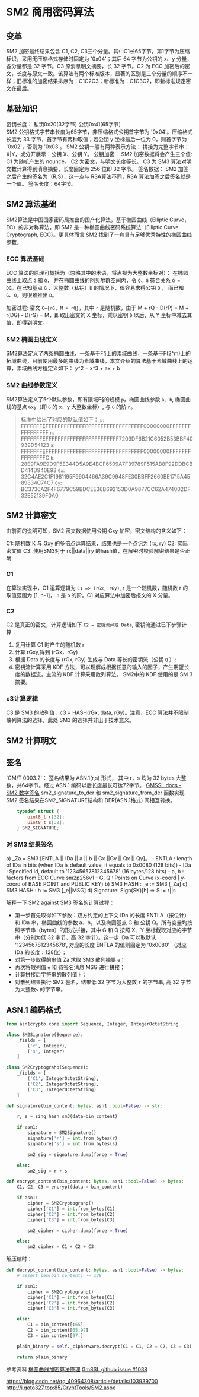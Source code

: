 
# SM2 商用密码算法

## 变革
SM2 加密最终结果包含 C1, C2, C3三个分量。其中C1长65字节，第1字节为压缩标识，采用无压缩格式存储时固定为 '0x04'；其后 64 字节为公钥的 x、y 分量，各分量都是 32 字节。C3 原消息明文摘要，长 32 字节。C2 为 ECC 加密后的密文，长度与原文一致。该算法有两个标准版本，显著的区别是三个分量的顺序不一样；旧标准的加密结果排序为：C1C2C3；新标准为：C1C3C2，即新标准规定密文在最后。

## 基础知识
密钥长度：
    私钥0x20(32字节)
    公钥0x41(65字节)    
        SM2 公钥格式字节串长度为65字节，非压缩格式公钥首字节为 '0x04'。压缩格式长度为 33 字节，首字节有两种取值；若公钥 y 坐标最后一位为 0，则首字节为 '0x02'，否则为 '0x03'。
    SM2 公钥一般有两种表示方法：
        拼接为完整字节串： X|Y，或分开展示：公钥 X、公钥 Y。
公钥加密：
    SM2 加密数据将会产生三个值:
        C1 为随机产生的 nounce。
        C2 为密文，与明文长度等长。
        C3 为 SM3 算法对明文数计算得到消息摘要，长度固定为 256 位即 32 字节。
签名数据：
    SM2 加签之后产生的签名为（R,S），这一点与 RSA算法不同，RSA 算法加签之后签名就是一个值。
签名长度：64字节。


## SM2 算法基础

SM2算法是中国国家密码局推出的国产化算法，基于椭圆曲线（Elliptic Curve， EC）的非对称算法，即 SM2 是一种椭圆曲线密码系统算法（Elliptic Curve Cryptograph, ECC）。更具体而言 SM2 找到了一套具有足够优秀特性的椭圆曲线参数。

### ECC 算法基础
ECC 算法的原理可概括为（忽略其中的术语，将点视为大整数坐标对）：
在椭圆曲线上取点 `G` 和 `Q`， 并在椭圆曲线的阿贝尔群空间内，令 `Q`、`G` 符合关系 `Q = DG`。在已知基点 `G` 、大整数（私钥）`D` 的情况下，很容易求得公钥 `Q` ， 而已知 `G`、`Q`，则很难推出 `D`。

加密过程:
密文 `C={rG, M + rQ}`，其中 `r` 是随机数，由于 M + rQ - D(rP) = M + r(DG) - D(rG) = M，即取出密文的 X 坐标，乘以密钥 `D` 以后，从 Y 坐标中减去其值，即得到明文。 


### SM2 椭圆曲线定义
SM2算法定义了两条椭圆曲线，一条基于F§上的素域曲线，一条基于F(2^m)上的拓域曲线，目前使用最多的曲线为素域曲线，本文介绍的算法基于素域曲线上的运算，素域曲线方程定义如下：
y^2 − x^3 + ax + b

### SM2 曲线参数定义
SM2算法定义了5个默认参数，即有限域F§的规模 `p`，椭圆曲线参数 `a`、`b`, 椭圆曲线的基点 `Gxy`（即 `G` 的 x、y 大整数坐标）, 与 `G` 的阶 `n`。

> 标准中给出了对应的默认值如下：
> `p`:  FFFFFFFEFFFFFFFFFFFFFFFFFFFFFFFFFFFFFFFF00000000FFFFFFFFFFFFFFFF
> `n`:  FFFFFFFEFFFFFFFFFFFFFFFFFFFFFFFF7203DF6B21C6052B53BBF40939D54123
> `a`:  FFFFFFFEFFFFFFFFFFFFFFFFFFFFFFFFFFFFFFFF00000000FFFFFFFFFFFFFFFC
> `b`:  28E9FA9E9D9F5E344D5A9E4BCF6509A7F39789F515AB8F92DDBCBD414D940E93
> `Gx`: 32C4AE2C1F1981195F9904466A39C9948FE30BBFF2660BE1715A4589334C74C7
> `Gy`: BC3736A2F4F6779C59BDCEE36B692153D0A9877CC62A474002DF32E52139F0A0

## SM2 计算密文

由前面的说明可知，SM2 密文数据使用公钥 Gxy 加密，密文结构的含义如下：

C1: 随机数 K 与 Gxy 的多倍点运算结果，结果也是一个点记为 (rx, ry)
C2: 实际密文值
C3: 使用SM3对于 rx||data||ry 的hash值，在解密时校验解密结果是否正确

### C1
在算法实现中，C1 运算逻辑为 `C1 => (rGx, rGy)`, r 是一个随机数，随机数 r 的取值范围为 [1, n-1]， `n` 是 `G` 的阶。C1 对应算法中加密后报文的 X 分量。

### C2
C2 是真正的密文，计算逻辑如下 `C2 = 密钥流异或 Data`, 密钥流通过已下步骤计算：
1. 复用计算 C1 时产生的随机数 r
2. 计算 rGxy,得到 (rGx，rGy)
3. 根据 Data 的长度与 (rGx, rGy) 生成与 Data 等长的密钥流（公钥 `Q` ）;
4. 密钥流计算采用 KDF 方法，可以理解成根据任意的输入的因子，产生期望长度的数据流，主流的 KDF 计算采用散列算法。
SM2中的 KDF 使用的是 SM 3摘要。

### c3计算逻辑
C3 是 SM3 的散列值，c3 = HASH(rGx, data, rGy)。注意，ECC 算法并不限制散列算法的选择，此处 SM3 的选择并非出于技术意义。

## SM2 计算明文


## 签名
'GM/T 0003.2'： 签名结果为 ASN.1(r,s) 形式， 其中 r，s 均为 32 bytes 大整数，共64字节。经过 ASN.1 编码以后长度最长可达72字节。
[GMSSL docs - SM2 数字签名](https://gmssl-docs.readthedocs.io/zh-cn/latest/public_cipher/sm2_sig.html)
sm2_signature_to_der 和 sm2_signature_from_der 函数实现 SM2 签名结果在SM2_SIGNATURE结构和 DER(ASN.1格式) 间相互转换。

```c
    typedef struct {
        uint8_t r[32];
        uint8_t s[32];
    } SM2_SIGNATURE;
```

### 对 SM3 结果签名

a) _Za = SM3 [ENTLA || IDa || a || b || Gx ||Gy || Qx || Qy]。
    - ENTLA : length of IDa in bits (when IDa is default value, it equals to 0x0080 (128 bits))
    - IDa   : Specified id, default to '12345657812345678' (16 bytes/128 bits)
    - a, b  : factors from ECC Curve sm2p256v1 
    - G, Q  : Points on Curve (x-coord | y-coord of BASE POINT and PUBLIC KEY)
b) SM3 HASH : _e := SM3 [_Za]
c) SM3 HASH : h := SM3 [_e||MSG]
d) Signature: Sign(SK)[h] => S := r||s 

解释一下 SM2 against SM3 签名的计算过程：
  - 第一步首先取得如下参数：双方约定的上下文 IDa 的长度 ENTLA（按位计）和 IDa 串，椭圆曲线的参数 a、b，以及椭圆基点 G 和 公钥 Q。所有变量均按照字节串（bytes）的形式拼接，其中 G 和 Q 按照 X、Y 坐标截取对应的字节串（分别为低 32 字节、高 32 字节）。这一步 IDa 可以取默认 '1234567812345678', 对应的长度 ENTLA 的值则固定为 '0x0080' （对应 IDa 的长度：128位）；
  - 对第一步取得的串值 Za 求取 SM3 散列摘要 `e`；
  - 再次将散列值 `e` 和 待签名消息 MSG 进行拼接；
  - 计算拼接后字符串的散列值 `h`；
  - 对散列结果执行 SM2 签名，结果低 32 字节为大整数 `r` 的字节串, 高 32 字节为大整数`s` 的字节串。

## ASN.1 编码格式

```python
from asn1crypto.core import Sequence, Integer, IntegerOctetString

class SM2Signature(Sequence):
    _fields = [
        ('r', Integer),
        ('s', Integer)
    ]

class SM2Cryptograhp(Sequence):
    _fields = [
        ('C1', IntegerOctetString),
        ('C2', IntegerOctetString),
        ('C3', IntegerOctetString)
    ]

def signature(bin_content: bytes, asn1 :bool=False) -> str:

    r, s = sing_hash_sm3(data=bin_content)

    if asn1:
        signature = SM2Signature()
        signature['r'] = int.from_bytes(r)
        signature['s'] = int.from_bytes(s)

        sm2_sig = signature.dump(force = True)

    else:
        sm2_sig = r + s

def encrypt_content(bin_content: bytes, asn1 :bool=False) -> bytes:
    C1, C2, C3 = encrypt(data = bin_content)

    if asn1:
        cipher = SM2Cryptograhp()
        cipher['C1'] = int.from_bytes(C1)
        cipher['C2'] = int.from_bytes(C2)
        cipher['C3'] = int.from_bytes(C3)

        sm2_cipher = cipher.dump(force = True)

    else:
        sm2_cipher = C1 + C2 + C3

```


解压缩时：
```python
def decrypt_content(bin_content: bytes, asn1 :bool=False) -> bytes:
    # assert len(bin_content) >= 128

    if asn1:
        cipher = SM2Cryptograhp()
        cipher['C1'] = int.from_bytes(C1)
        cipher['C2'] = int.from_bytes(C2)
        cipher['C3'] = int.from_bytes(C3)

    else:
        C1 = bin_content[:65]
        C2 = bin_content[65:97]
        C3 = bin_content[97:]

    plain_binary = self._cipherware.decrypt(C1 = C1, C2 = C2, C3 = C3)

    return plain_binary
```

参考资料
[椭圆曲线加密算法原理](https://segmentfault.com/a/1190000019172260)
[GmSSL github issue #1038](https://github.com/guanzhi/GmSSL/issues/1038)

https://blog.csdn.net/qq_40964308/article/details/103939700
http://i.goto327.top:85/CryptTools/SM2.aspx
